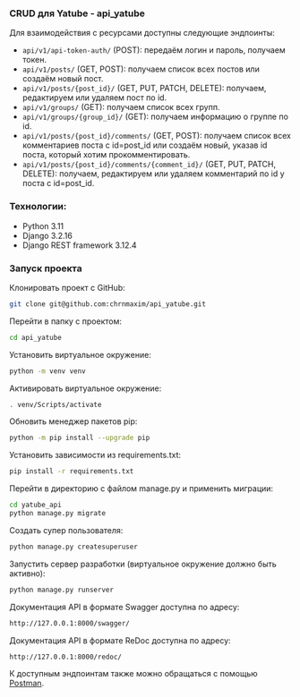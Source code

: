 ### CRUD для Yatube - api_yatube

Для взаимодействия с ресурсами доступны следующие эндпоинты:
* ```api/v1/api-token-auth/``` (POST): передаём логин и пароль, получаем токен.
* ```api/v1/posts/``` (GET, POST): получаем список всех постов или создаём новый пост.
* ```api/v1/posts/{post_id}/``` (GET, PUT, PATCH, DELETE): получаем, редактируем или удаляем пост по id.
* ```api/v1/groups/``` (GET): получаем список всех групп.
* ```api/v1/groups/{group_id}/``` (GET): получаем информацию о группе по id.
* ```api/v1/posts/{post_id}/comments/``` (GET, POST): получаем список всех комментариев поста с id=post_id или создаём новый, указав id поста, который хотим прокомментировать.
* ```api/v1/posts/{post_id}/comments/{comment_id}/``` (GET, PUT, PATCH, DELETE): получаем, редактируем или удаляем комментарий по id у поста с id=post_id.

### Технологии:
* Python 3.11
* Django 3.2.16
* Django REST framework 3.12.4


### Запуск проекта

Клонировать проект c GitHub:

```bash
git clone git@github.com:chrnmaxim/api_yatube.git
```

Перейти в папку с проектом:

```bash
cd api_yatube
```
Установить виртуальное окружение:
```bash
python -m venv venv
```
Активировать виртуальное окружениe:
```bash
. venv/Scripts/activate
```
Обновить менеджер пакетов pip:
```bash
python -m pip install --upgrade pip
```
Установить зависимости из requirements.txt:
```bash
pip install -r requirements.txt
``` 
Перейти в директорию с файлом manage.py и применить миграции:
```bash
cd yatube_api
python manage.py migrate
``` 
Создать супер пользователя:

```bash
python manage.py createsuperuser
```
Запустить сервер разработки (виртуальное окружение должно быть активно):
```bash
python manage.py runserver 
```
Документация API в формате Swagger доступна по адресу:

```bash
http://127.0.0.1:8000/swagger/
```

Документация API в формате ReDoc доступна по адресу:
```bash
http://127.0.0.1:8000/redoc/
```
К доступным эндпоинтам также можно обращаться с помощью [Postman](https://www.postman.com/).